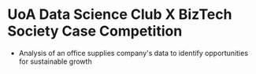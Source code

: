 # UoA Data Science Club X BizTech Society Case Competition
- Analysis of an office supplies company's data to identify opportunities for sustainable growth 
